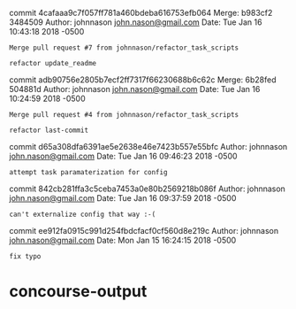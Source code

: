 commit 4cafaaa9c7f057ff781a460bdeba616753efb064
Merge: b983cf2 3484509
Author: johnnason <john.nason@gmail.com>
Date:   Tue Jan 16 10:43:18 2018 -0500

    Merge pull request #7 from johnnason/refactor_task_scripts
    
    refactor update_readme
commit adb90756e2805b7ecf2ff7317f66230688b6c62c
Merge: 6b28fed 504881d
Author: johnnason <john.nason@gmail.com>
Date:   Tue Jan 16 10:24:59 2018 -0500

    Merge pull request #4 from johnnason/refactor_task_scripts
    
    refactor last-commit
commit d65a308dfa6391ae5e2638e46e7423b557e55bfc
Author: johnnason <john.nason@gmail.com>
Date:   Tue Jan 16 09:46:23 2018 -0500

    attempt task paramaterization for config
commit 842cb281ffa3c5ceba7453a0e80b2569218b086f
Author: johnnason <john.nason@gmail.com>
Date:   Tue Jan 16 09:37:59 2018 -0500

    can't externalize config that way :-(
commit ee912fa0915c991d254fbdcfacf0cf560d8e219c
Author: johnnason <john.nason@gmail.com>
Date:   Mon Jan 15 16:24:15 2018 -0500

    fix typo
# concourse-output
